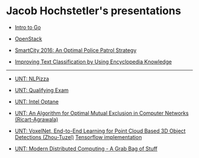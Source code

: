 Jacob Hochstetler's presentations
================================

* [Intro to Go](http://go-talks.appspot.com/github.com/jh125486/presentations/golang/intro.slide)

* [OpenStack](http://go-talks.appspot.com/github.com/jh125486/presentations/openstack/openstack.slide)

* [SmartCity 2016: An Optimal Police Patrol Strategy](http://go-talks.appspot.com/github.com/jh125486/presentations/conferences/smartcity_2016/optimal_police_patrol_strategy.slide)

* [Improving Text Classification by Using Encyclopedia Knowledge](http://go-talks.appspot.com/github.com/jh125486/presentations/UNT/CSCE5200.slide)

***

* [UNT: NLPizza](http://go-talks.appspot.com/github.com/jh125486/presentations/UNT/NLPizza.slide)

* [UNT: Qualifying Exam](http://go-talks.appspot.com/github.com/jh125486/presentations/UNT/QualifyingExam.slide)

* [UNT: Intel Optane](http://go-talks.appspot.com/github.com/jh125486/presentations/UNT/optane/optane.slide)

* [UNT: An Algorithm for Optimal Mutual Exclusion in Computer Networks (Ricart-Agrawala)](http://go-talks.appspot.com/github.com/jh125486/presentations/UNT/ricart.slide)

* [UNT: VoxelNet, End-to-End Learning for Point Cloud Based 3D Object Detections (Zhou-Tuzel)](http://go-talks.appspot.com/github.com/jh125486/presentations/UNT/VoxelNet.slide)
[Tensorflow implementation](https://github.com/jeasinema/VoxelNet-tensorflow)

* [UNT: Modern Distributed Computing - A Grab Bag of Stuff](http://go-talks.appspot.com/github.com/jh125486/presentations/UNT/CSCE6640.slide)